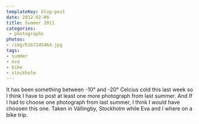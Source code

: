 ```yaml
---
templateKey: blog-post
date: 2012-02-06
title: Summer 2011
categories:
 - photographs
photos:
- /img/6167145464.jpg
tags:
- summer
- eva
- bike
- stockholm
---
```

It has been something between -10° and -20° Celcius cold this last week so I think I have to post at least one more photograph from last summer. And If I had to choose one photograph from last summer, I think I would have choosen this one. Taken in Vällingby, Stockholm while Eva and I where on a bike trip.
